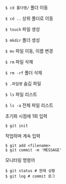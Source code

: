 `$ cd 폴더명/` 폴더 이동

`$ cd ..` 상위 폴더로 이동

`$ touch` 파일 생성

`$ mkdir` 폴더 생성

`$ mv` 파일 이동, 이름 변경

`$ rm` 파일 삭제

`$ rm -rf` 폴더 삭제

`$ .파일명` 숨김 파일

`$ ls` 파일 리스트

`$ ls -a` 전체 파일 리스트



초기화 시점에 1회 입력

```
$ git init
```



작업하며 계속 입력

```
$ git add <filename>
$ git commit -m 'MESSAGE'
```

모니터링 명령어

```
$ git status # 현재 상황
$ git log # commit 로그
```

